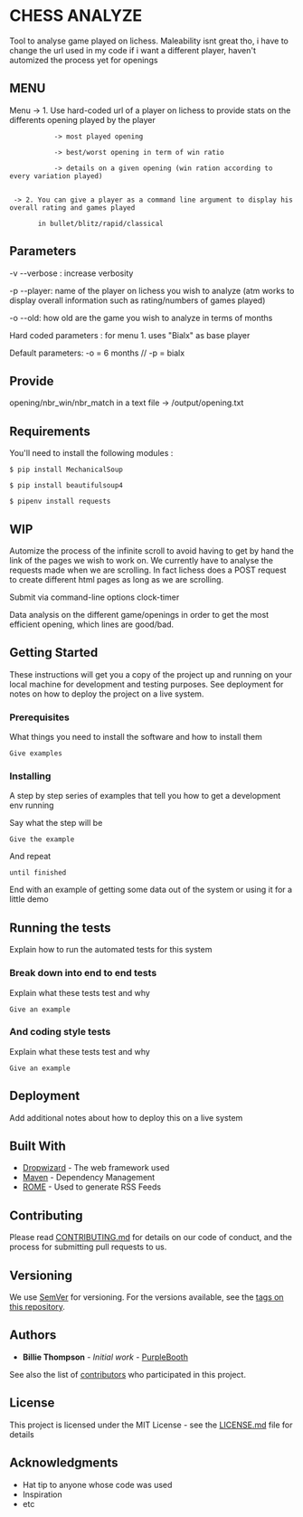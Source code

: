 # CHESS ANALYZE

Tool to analyse game played on lichess. Maleability isnt great tho, i have to change the url used in my code if i want a different player, haven't automized the process yet for openings

MENU
------------

Menu -> 1. Use hard-coded url of a player on lichess to provide stats on the differents opening played by the player
               
               -> most played opening
               
               -> best/worst opening in term of win ratio
               
               -> details on a given opening (win ration according to every variation played)
         
         
     -> 2. You can give a player as a command line argument to display his overall rating and games played
           
           in bullet/blitz/rapid/classical


Parameters
------------

-v --verbose : increase verbosity

-p --player: name of the player on lichess you wish to analyze (atm works to display overall information such as rating/numbers of games played)

-o --old: how old are the game you wish to analyze in terms of months

Hard coded parameters : for menu 1. uses "Bialx" as base player

Default parameters: -o = 6 months // -p = bialx


Provide
------------
opening/nbr_win/nbr_match in a text file -> /output/opening.txt


Requirements
------------

You'll need to install the following modules :


    $ pip install MechanicalSoup

    $ pip install beautifulsoup4

    $ pipenv install requests

WIP
------------

Automize the process of the infinite scroll to avoid having to get by hand the link of the pages we wish to work on. We currently have to analyse the requests made when we are scrolling. In fact lichess does a POST request to create different html pages as long as we are scrolling.

Submit via command-line options clock-timer

Data analysis on the different game/openings in order to get the most efficient opening, which lines are good/bad.  





## Getting Started

These instructions will get you a copy of the project up and running on your local machine for development and testing purposes. See deployment for notes on how to deploy the project on a live system.

### Prerequisites

What things you need to install the software and how to install them

```
Give examples
```

### Installing

A step by step series of examples that tell you how to get a development env running

Say what the step will be

```
Give the example
```

And repeat

```
until finished
```

End with an example of getting some data out of the system or using it for a little demo

## Running the tests

Explain how to run the automated tests for this system

### Break down into end to end tests

Explain what these tests test and why

```
Give an example
```

### And coding style tests

Explain what these tests test and why

```
Give an example
```

## Deployment

Add additional notes about how to deploy this on a live system

## Built With

* [Dropwizard](http://www.dropwizard.io/1.0.2/docs/) - The web framework used
* [Maven](https://maven.apache.org/) - Dependency Management
* [ROME](https://rometools.github.io/rome/) - Used to generate RSS Feeds

## Contributing

Please read [CONTRIBUTING.md](https://gist.github.com/PurpleBooth/b24679402957c63ec426) for details on our code of conduct, and the process for submitting pull requests to us.

## Versioning

We use [SemVer](http://semver.org/) for versioning. For the versions available, see the [tags on this repository](https://github.com/your/project/tags). 

## Authors

* **Billie Thompson** - *Initial work* - [PurpleBooth](https://github.com/PurpleBooth)

See also the list of [contributors](https://github.com/your/project/contributors) who participated in this project.

## License

This project is licensed under the MIT License - see the [LICENSE.md](LICENSE.md) file for details

## Acknowledgments

* Hat tip to anyone whose code was used
* Inspiration
* etc


